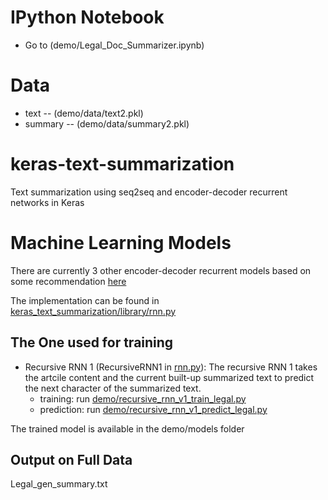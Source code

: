 # IPython Notebook
* Go to (demo/Legal_Doc_Summarizer.ipynb)

# Data
* text -- (demo/data/text2.pkl)
* summary -- (demo/data/summary2.pkl)


# keras-text-summarization

Text summarization using seq2seq and encoder-decoder recurrent networks in Keras

# Machine Learning Models

There are currently 3 other encoder-decoder recurrent models based on some recommendation [here](https://machinelearningmastery.com/encoder-decoder-models-text-summarization-keras/)

The implementation can be found in [keras_text_summarization/library/rnn.py](keras_text_summarization/library/rnn.py)

## The One used for training

* Recursive RNN 1 (RecursiveRNN1 in [rnn.py](keras_text_summarization/library/rnn.py)):
The recursive RNN 1 takes the artcile content and the current built-up summarized text to predict the next character of the summarized text.
    * training: run [demo/recursive_rnn_v1_train_legal.py](demo/recursive_rnn_v1_train_legal.py)
    * prediction: run [demo/recursive_rnn_v1_predict_legal.py](demo/recursive_rnn_v1_predict_legal.py)

The trained model is available in the demo/models folder 

## Output on Full Data
Legal_gen_summary.txt